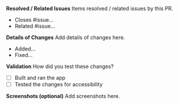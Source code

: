 <!-- 
📢📢📢📢
I ACKNOWLEDGE THE FOLLOWING BEFORE PROCEEDING:
1. PR may be deleted if it is not following the template
2. Try not to make duplicates. Do a quick search before posting
3. Add a clarified title
-->

**Resolved / Related Issues**
Items resolved / related issues by this PR.
- Closes #issue...
- Related #issue...

**Details of Changes**
Add details of changes here.
- Added...
- Fixed...

**Validation**
How did you test these changes?
- [ ] Built and ran the app
- [ ] Tested the changes for accessibility

**Screenshots (optional)**
Add screenshots here.
